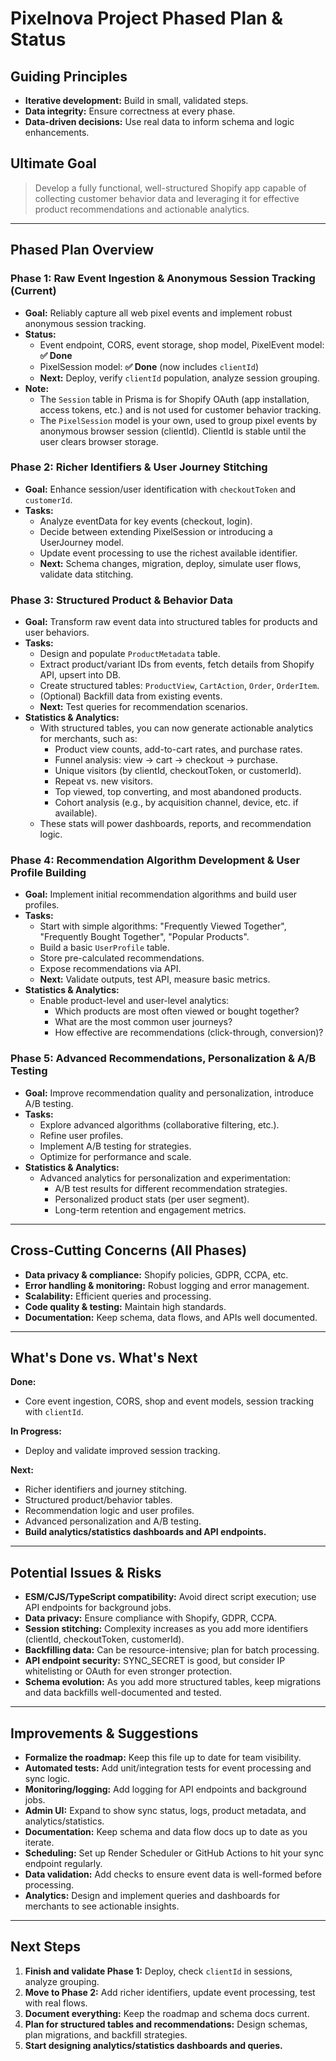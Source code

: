 # Pixelnova Project Phased Plan & Status

## Guiding Principles
- **Iterative development:** Build in small, validated steps.
- **Data integrity:** Ensure correctness at every phase.
- **Data-driven decisions:** Use real data to inform schema and logic enhancements.

## Ultimate Goal
> Develop a fully functional, well-structured Shopify app capable of collecting customer behavior data and leveraging it for effective product recommendations and actionable analytics.

---

## Phased Plan Overview

### Phase 1: Raw Event Ingestion & Anonymous Session Tracking (Current)
- **Goal:** Reliably capture all web pixel events and implement robust anonymous session tracking.
- **Status:**
  - Event endpoint, CORS, event storage, shop model, PixelEvent model: **✅ Done**
  - PixelSession model: **✅ Done** (now includes `clientId`)
  - **Next:** Deploy, verify `clientId` population, analyze session grouping.
- **Note:**
  - The `Session` table in Prisma is for Shopify OAuth (app installation, access tokens, etc.) and is not used for customer behavior tracking.
  - The `PixelSession` model is your own, used to group pixel events by anonymous browser session (clientId). ClientId is stable until the user clears browser storage.

### Phase 2: Richer Identifiers & User Journey Stitching
- **Goal:** Enhance session/user identification with `checkoutToken` and `customerId`.
- **Tasks:**
  - Analyze eventData for key events (checkout, login).
  - Decide between extending PixelSession or introducing a UserJourney model.
  - Update event processing to use the richest available identifier.
  - **Next:** Schema changes, migration, deploy, simulate user flows, validate data stitching.

### Phase 3: Structured Product & Behavior Data
- **Goal:** Transform raw event data into structured tables for products and user behaviors.
- **Tasks:**
  - Design and populate `ProductMetadata` table.
  - Extract product/variant IDs from events, fetch details from Shopify API, upsert into DB.
  - Create structured tables: `ProductView`, `CartAction`, `Order`, `OrderItem`.
  - (Optional) Backfill data from existing events.
  - **Next:** Test queries for recommendation scenarios.
- **Statistics & Analytics:**
  - With structured tables, you can now generate actionable analytics for merchants, such as:
    - Product view counts, add-to-cart rates, and purchase rates.
    - Funnel analysis: view → cart → checkout → purchase.
    - Unique visitors (by clientId, checkoutToken, or customerId).
    - Repeat vs. new visitors.
    - Top viewed, top converting, and most abandoned products.
    - Cohort analysis (e.g., by acquisition channel, device, etc. if available).
  - These stats will power dashboards, reports, and recommendation logic.

### Phase 4: Recommendation Algorithm Development & User Profile Building
- **Goal:** Implement initial recommendation algorithms and build user profiles.
- **Tasks:**
  - Start with simple algorithms: "Frequently Viewed Together", "Frequently Bought Together", "Popular Products".
  - Build a basic `UserProfile` table.
  - Store pre-calculated recommendations.
  - Expose recommendations via API.
  - **Next:** Validate outputs, test API, measure basic metrics.
- **Statistics & Analytics:**
  - Enable product-level and user-level analytics:
    - Which products are most often viewed or bought together?
    - What are the most common user journeys?
    - How effective are recommendations (click-through, conversion)?

### Phase 5: Advanced Recommendations, Personalization & A/B Testing
- **Goal:** Improve recommendation quality and personalization, introduce A/B testing.
- **Tasks:**
  - Explore advanced algorithms (collaborative filtering, etc.).
  - Refine user profiles.
  - Implement A/B testing for strategies.
  - Optimize for performance and scale.
- **Statistics & Analytics:**
  - Advanced analytics for personalization and experimentation:
    - A/B test results for different recommendation strategies.
    - Personalized product stats (per user segment).
    - Long-term retention and engagement metrics.

---

## Cross-Cutting Concerns (All Phases)
- **Data privacy & compliance:** Shopify policies, GDPR, CCPA, etc.
- **Error handling & monitoring:** Robust logging and error management.
- **Scalability:** Efficient queries and processing.
- **Code quality & testing:** Maintain high standards.
- **Documentation:** Keep schema, data flows, and APIs well documented.

---

## What's Done vs. What's Next

**Done:**
- Core event ingestion, CORS, shop and event models, session tracking with `clientId`.

**In Progress:**
- Deploy and validate improved session tracking.

**Next:**
- Richer identifiers and journey stitching.
- Structured product/behavior tables.
- Recommendation logic and user profiles.
- Advanced personalization and A/B testing.
- **Build analytics/statistics dashboards and API endpoints.**

---

## Potential Issues & Risks
- **ESM/CJS/TypeScript compatibility:** Avoid direct script execution; use API endpoints for background jobs.
- **Data privacy:** Ensure compliance with Shopify, GDPR, CCPA.
- **Session stitching:** Complexity increases as you add more identifiers (clientId, checkoutToken, customerId).
- **Backfilling data:** Can be resource-intensive; plan for batch processing.
- **API endpoint security:** SYNC_SECRET is good, but consider IP whitelisting or OAuth for even stronger protection.
- **Schema evolution:** As you add more structured tables, keep migrations and data backfills well-documented and tested.

---

## Improvements & Suggestions
- **Formalize the roadmap:** Keep this file up to date for team visibility.
- **Automated tests:** Add unit/integration tests for event processing and sync logic.
- **Monitoring/logging:** Add logging for API endpoints and background jobs.
- **Admin UI:** Expand to show sync status, logs, product metadata, and analytics/statistics.
- **Documentation:** Keep schema and data flow docs up to date as you iterate.
- **Scheduling:** Set up Render Scheduler or GitHub Actions to hit your sync endpoint regularly.
- **Data validation:** Add checks to ensure event data is well-formed before processing.
- **Analytics:** Design and implement queries and dashboards for merchants to see actionable insights.

---

## Next Steps
1. **Finish and validate Phase 1:** Deploy, check `clientId` in sessions, analyze grouping.
2. **Move to Phase 2:** Add richer identifiers, update event processing, test with real flows.
3. **Document everything:** Keep the roadmap and schema docs current.
4. **Plan for structured tables and recommendations:** Design schemas, plan migrations, and backfill strategies.
5. **Start designing analytics/statistics dashboards and queries.** 